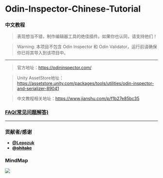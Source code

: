 # Odin-Inspector-Chinese-Tutorial
### 中文教程
> 表现想当不错，制作编辑器工具的绝佳插件。如果你也认同，请支持他们！

> Warning: 本项目不包含 Odin Inspector 和 Odin Validator，运行前请确保你已将其导入到该项目中。
---------------

> 官方地址：https://odininspector.com/

> Unity AssetStore地址：https://assetstore.unity.com/packages/tools/utilities/odin-inspector-and-serializer-89041

> 中文教程相关地址：https://www.jianshu.com/p/f1b27e85bc35

### [FAQ(常见问题解答)](https://www.jianshu.com/p/c8bbff58c289)

******************

### 贡献者/感谢
  * **[@Lepozuk](https://github.com/Lepozuk)**
  * ~~**[@shitake]()**~~
  
### MindMap

![](https://github.com/su9257/Odin-Inspector-Chinese-Tutorial/blob/master/Assets/MarkDown/MindMap/Unity%20Attribute%20Inspecator.png)
